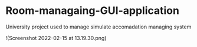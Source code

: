 # Room-managaing-GUI-application
University project used to manage simulate accomadation managing system

!(Screenshot 2022-02-15 at 13.19.30.png)